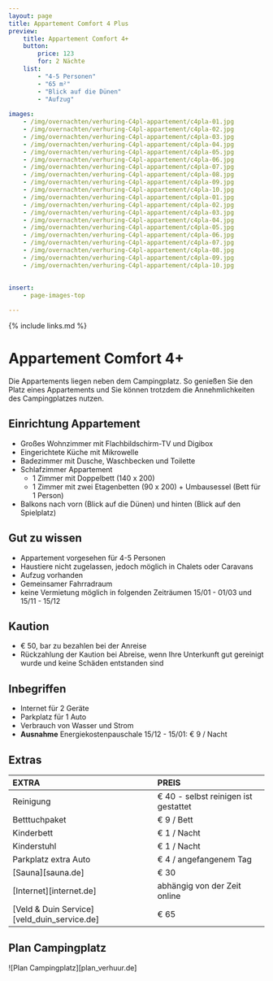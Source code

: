 ```yaml
---
layout: page
title: Appartement Comfort 4 Plus
preview: 
    title: Appartement Comfort 4+
    button:
        price: 123
        for: 2 Nächte
    list:
        - "4-5 Personen"
        - "65 m²"
        - "Blick auf die Dünen"
        - "Aufzug"
       
images:
    - /img/overnachten/verhuring-C4pl-appartement/c4pla-01.jpg
    - /img/overnachten/verhuring-C4pl-appartement/c4pla-02.jpg
    - /img/overnachten/verhuring-C4pl-appartement/c4pla-03.jpg
    - /img/overnachten/verhuring-C4pl-appartement/c4pla-04.jpg
    - /img/overnachten/verhuring-C4pl-appartement/c4pla-05.jpg
    - /img/overnachten/verhuring-C4pl-appartement/c4pla-06.jpg
    - /img/overnachten/verhuring-C4pl-appartement/c4pla-07.jpg
    - /img/overnachten/verhuring-C4pl-appartement/c4pla-08.jpg
    - /img/overnachten/verhuring-C4pl-appartement/c4pla-09.jpg
    - /img/overnachten/verhuring-C4pl-appartement/c4pla-10.jpg
    - /img/overnachten/verhuring-C4pl-appartement/c4pla-01.jpg
    - /img/overnachten/verhuring-C4pl-appartement/c4pla-02.jpg
    - /img/overnachten/verhuring-C4pl-appartement/c4pla-03.jpg
    - /img/overnachten/verhuring-C4pl-appartement/c4pla-04.jpg
    - /img/overnachten/verhuring-C4pl-appartement/c4pla-05.jpg
    - /img/overnachten/verhuring-C4pl-appartement/c4pla-06.jpg
    - /img/overnachten/verhuring-C4pl-appartement/c4pla-07.jpg
    - /img/overnachten/verhuring-C4pl-appartement/c4pla-08.jpg
    - /img/overnachten/verhuring-C4pl-appartement/c4pla-09.jpg
    - /img/overnachten/verhuring-C4pl-appartement/c4pla-10.jpg
    
    
insert:
    - page-images-top

---
```


{% include links.md %}

# Appartement Comfort 4+

Die Appartements liegen neben dem Campingplatz. So genießen Sie den Platz eines Appartements und Sie können trotzdem die Annehmlichkeiten des Campingplatzes nutzen.

## Einrichtung Appartement

- Großes Wohnzimmer mit Flachbildschirm-TV und Digibox
- Eingerichtete Küche mit Mikrowelle
- Badezimmer mit Dusche, Waschbecken und Toilette
- Schlafzimmer Appartement
    - 1 Zimmer mit Doppelbett (140 x 200)
    - 1 Zimmer mit zwei Etagenbetten (90 x 200) + Umbausessel (Bett für 1 Person)
- Balkons nach vorn (Blick auf die Dünen) und hinten (Blick auf den Spielplatz)
    
## Gut zu wissen

- Appartement vorgesehen für 4-5 Personen
- Haustiere nicht zugelassen, jedoch möglich in Chalets oder Caravans
- Aufzug vorhanden
- Gemeinsamer Fahrradraum
- keine Vermietung möglich in folgenden Zeiträumen 15/01 - 01/03 und 15/11 - 15/12

## Kaution
- € 50, bar zu bezahlen bei der Anreise
- Rückzahlung der Kaution bei Abreise, wenn Ihre Unterkunft gut gereinigt wurde und keine Schäden entstanden sind

## Inbegriffen
- Internet für 2 Geräte
- Parkplatz für 1 Auto
- Verbrauch von Wasser und Strom
- **Ausnahme** Energiekostenpauschale 15/12 - 15/01: € 9 / Nacht

## Extras

EXTRA               | PREIS 
:-------------------|:-----------|
Reinigung          | € 40 - selbst reinigen ist gestattet
Betttuchpaket         | € 9 / Bett
Kinderbett           | € 1 / Nacht
Kinderstuhl         | € 1 / Nacht
Parkplatz extra Auto  | € 4 / angefangenem Tag
[Sauna][sauna.de]   | € 30
[Internet][internet.de]| abhängig von der Zeit online
[Veld & Duin Service][veld_duin_service.de]| € 65


## Plan Campingplatz

![Plan Campingplatz][plan_verhuur.de]
